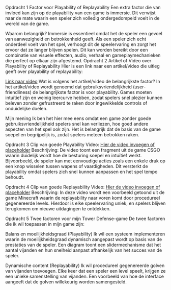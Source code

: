 Opdracht 1
Factor voor Playability of Replayability
Een extra factor die van invloed kan zijn op de playability van een game is immersie. Dit verwijst naar de mate waarin een speler zich volledig ondergedompeld voelt in de wereld van de game.

Waarom belangrijk?
Immersie is essentieel omdat het de speler een gevoel van aanwezigheid en betrokkenheid geeft. Als een speler zich echt onderdeel voelt van het spel, verhoogt dit de speelervaring en zorgt het ervoor dat ze langer blijven spelen. Dit kan worden bereikt door een combinatie van visuele effecten, audio, verhaal en gameplaymechanieken die perfect op elkaar zijn afgestemd.
Opdracht 2
Artikel of Video over Playability of Replayability
Hier is een link naar een artikel/video die uitleg geeft over playability of replayability:

[Link naar video](https://www.youtube.com/watch?v=iSZ4_1ZMIJc)
Wat is volgens het artikel/video de belangrijkste factor?
In het artikel/video wordt genoemd dat gebruiksvriendelijkheid (user-friendliness) de belangrijkste factor is voor playability. Games moeten intuïtief zijn en weinig leercurve hebben, zodat spelers snel plezier kunnen beleven zonder gefrustreerd te raken door ingewikkelde controls of onduidelijke doelen.

Mijn mening
Ik ben het hier mee eens omdat een game zonder goede gebruiksvriendelijkheid spelers snel kan verliezen, hoe goed andere aspecten van het spel ook zijn. Het is belangrijk dat de basis van de game soepel en begrijpelijk is, zodat spelers meteen betrokken raken.

Opdracht 3
Clip van goede Playability
Video: [Hier de video invoegen of placeholder](https://www.youtube.com/watch?v=qrTuau1FwbI)
Beschrijving:
De video toont een fragment uit de game CSGO waarin duidelijk wordt hoe de besturing soepel en intuïtief werkt. Bijvoorbeeld, de speler kan met eenvoudige acties zoals een enkele druk op een knop wisselen tussen wapens of vaardigheden. Dit versterkt de playability omdat spelers zich snel kunnen aanpassen en het spel tempo behoudt.

Opdracht 4
Clip van goede Replayability
Video: [Hier de video invoegen of placeholder](https://www.youtube.com/watch?v=pyV68KvUwlw)
Beschrijving:
In deze video wordt een voorbeeld getoond uit de game Minecraft waarin de replayability naar voren komt door procedureel gegenereerde levels. Hierdoor is elke speelervaring uniek, en spelers blijven terugkomen om nieuwe uitdagingen te ontdekken.

Opdracht 5
Twee factoren voor mijn Tower Defense-game
De twee factoren die ik wil toepassen in mijn game zijn:

Balans en moeilijkheidsgraad (Playability)
Ik wil een systeem implementeren waarin de moeilijkheidsgraad dynamisch aangepast wordt op basis van de prestaties van de speler.
Een diagram toont een slidermechanisme dat het aantal vijanden en hun snelheid aanpast afhankelijk van het succes van de speler.

Dynamische content (Replayability)
Ik wil procedureel gegenereerde golven van vijanden toevoegen. Elke keer dat een speler een level speelt, krijgen ze een unieke samenstelling van vijanden.
Een voorbeeld van hoe de interface aangeeft dat de golven willekeurig worden samengesteld.
